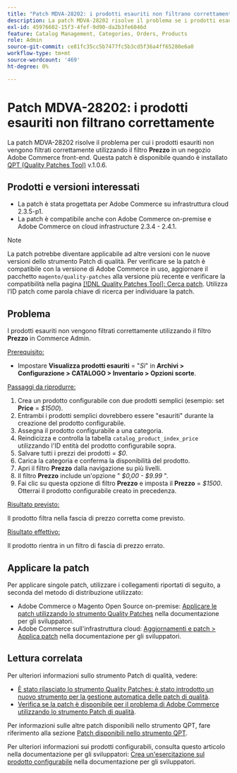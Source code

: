 ```yaml
---
title: "Patch MDVA-28202: i prodotti esauriti non filtrano correttamente"
description: La patch MDVA-28202 risolve il problema se i prodotti esauriti non vengono filtrati correttamente utilizzando il filtro **Price** su un front-end store di Adobe Commerce. Questa patch è disponibile quando è installato [Quality Patches Tool (QPT)](https://devdocs.magento.com/guides/v2.4/comp-mgr/patching.html#mqp) v.1.0.6.
exl-id: 45976602-15f3-4fef-9d90-da2b3fe6046d
feature: Catalog Management, Categories, Orders, Products
role: Admin
source-git-commit: ce81fc35cc5b7477fc5b3cd5f36a4ff65280e6a0
workflow-type: tm+mt
source-wordcount: '469'
ht-degree: 0%

---
```


# Patch MDVA-28202: i prodotti esauriti non filtrano correttamente

La patch MDVA-28202 risolve il problema per cui i prodotti esauriti non vengono filtrati correttamente utilizzando il filtro **Prezzo** in un negozio Adobe Commerce front-end. Questa patch è disponibile quando è installato [QPT (Quality Patches Tool)](https://devdocs.magento.com/guides/v2.4/comp-mgr/patching.html#mqp) v.1.0.6.

## Prodotti e versioni interessati

* La patch è stata progettata per Adobe Commerce su infrastruttura cloud 2.3.5-p1.
* La patch è compatibile anche con Adobe Commerce on-premise e Adobe Commerce on cloud infrastructure 2.3.4 - 2.4.1.

>[!NOTE]
>
>La patch potrebbe diventare applicabile ad altre versioni con le nuove versioni dello strumento Patch di qualità. Per verificare se la patch è compatibile con la versione di Adobe Commerce in uso, aggiornare il pacchetto `magento/quality-patches` alla versione più recente e verificare la compatibilità nella pagina [[!DNL Quality Patches Tool]: Cerca patch](https://devdocs.magento.com/quality-patches/tool.html#patch-grid). Utilizza l’ID patch come parola chiave di ricerca per individuare la patch.

## Problema

I prodotti esauriti non vengono filtrati correttamente utilizzando il filtro **Prezzo** in Commerce Admin.

<u>Prerequisito:</u>

* Impostare **Visualizza prodotti esauriti** = &quot;*Sì*&quot; in **Archivi > Configurazione > CATALOGO > Inventario > Opzioni scorte**.

<u>Passaggi da riprodurre:</u>

1. Crea un prodotto configurabile con due prodotti semplici (esempio: set **Price** = *$1500*).
1. Entrambi i prodotti semplici dovrebbero essere &quot;esauriti&quot; durante la creazione del prodotto configurabile.
1. Assegna il prodotto configurabile a una categoria.
1. Reindicizza e controlla la tabella `catalog_product_index_price` utilizzando l&#39;ID entità del prodotto configurabile sopra.
1. Salvare tutti i prezzi dei prodotti = *$0*.
1. Carica la categoria e conferma la disponibilità del prodotto.
1. Apri il filtro **Prezzo** dalla navigazione su più livelli.
1. Il filtro **Prezzo** include un&#39;opzione &quot; *$0,00 - $9.99* &quot;.
1. Fai clic su questa opzione di filtro **Prezzo** e imposta il **Prezzo** = *$1500*. Otterrai il prodotto configurabile creato in precedenza.

<u>Risultato previsto:</u>

Il prodotto filtra nella fascia di prezzo corretta come previsto.

<u>Risultato effettivo:</u>

Il prodotto rientra in un filtro di fascia di prezzo errato.

## Applicare la patch

Per applicare singole patch, utilizzare i collegamenti riportati di seguito, a seconda del metodo di distribuzione utilizzato:

* Adobe Commerce o Magento Open Source on-premise: [Applicare le patch utilizzando lo strumento Quality Patches](https://devdocs.magento.com/guides/v2.4/comp-mgr/patching/mqp.html) nella documentazione per gli sviluppatori.
* Adobe Commerce sull&#39;infrastruttura cloud: [Aggiornamenti e patch > Applica patch](https://devdocs.magento.com/cloud/project/project-patch.html) nella documentazione per gli sviluppatori.

## Lettura correlata

Per ulteriori informazioni sullo strumento Patch di qualità, vedere:

* [È stato rilasciato lo strumento Quality Patches: è stato introdotto un nuovo strumento per la gestione automatica delle patch di qualità](/help/announcements/adobe-commerce-announcements/magento-quality-patches-released-new-tool-to-self-serve-quality-patches.md).
* [Verifica se la patch è disponibile per il problema di Adobe Commerce utilizzando lo strumento Patch di qualità](/help/support-tools/patches-available-in-qpt-tool/check-patch-for-magento-issue-with-magento-quality-patches.md).

Per informazioni sulle altre patch disponibili nello strumento QPT, fare riferimento alla sezione [Patch disponibili nello strumento QPT](https://support.magento.com/hc/en-us/sections/360010506631-Patches-available-in-QPT-tool-).

Per ulteriori informazioni sui prodotti configurabili, consulta questo articolo nella documentazione per gli sviluppatori: [Crea un&#39;esercitazione sul prodotto configurabile](https://devdocs.magento.com/guides/v2.4/rest/tutorials/configurable-product/config-product-intro.html) nella documentazione per gli sviluppatori.
